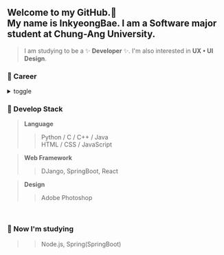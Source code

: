 ## Welcome to my GitHub.👋 <br/> My name is InkyeongBae. I am a Software major student at Chung-Ang University. 

>I am studying to be a ✨ __Developer__ ✨</span>. I'm also interested in __UX • UI Design__.


### :sparkling_heart: Career 
<details>
<summary> toggle </summary>

<!-- summary 아래 한칸 공백 두어야함 -->
|  <center> Type </center> |  <center> Date </center> |  <center> Contents </center> |  <center> Organization </center> |
|:--------:|:--------:|:--------:|:--------:|
|:mortar_board: <br/>**Graduate** | <center>2016. 03 ~ 2019. 02</center> |*POCHEOL HIGH 36* |POCHEOL HIGH School  |
|:mortar_board: <br/>**Graduate**| <center>2019. 03 ~ </center> |*Computer Science & Software* |Chung-Ang University  |
|:closed_book: <br/>**Certificate** | <center>  </center> | *GTQ 그래픽 기술 자격 2급* | 한국생산성본부 |
|:green_book: <br/>**Certificate** | <center>  </center> | *ITQ OA MASTER* | 한국생산성본부 |
|:blue_book: <br/>**Certificate** | <center>  </center> | *정보처리기능사* | 한국산업인력공단 |
|:notebook: <br/>**Certificate** | <center>  </center> | *TOPCIT - 수준3* | 정보통신기획평가원 |
|:orange_book: <br/>**Certificate** | <center> 2022.01.03 ~ 2022.01.09 </center> | *Google Cloud Big Data and Machine Learning Fundamentals* | Google Cloud coursera |
|:black_nib: <br/>**Study** | <center> 2019. 03 ~ 2019. 06</center> | *솦뿐솦뿐 - Basic computer programming* | Chung-Ang University ALCP |
|:black_nib: <br/>**Study** | <center> 2019. 09 ~ 2019. 12</center> | *알고리듬타 - Algorithm* | Chung-Ang University ALCP |
|:black_nib: <br/>**Study** | <center> 2020. 03 ~ 2020. 06</center> | *오리알쿼드라 - DB / SQL* | Chung-Ang University ALCP |
|:black_nib: <br/>**Study** | <center> 2021. 02</center> | *UX Study* | UNDERPASS 4th |
|:pencil2: <br/>**Research Activity** | <center> 2021. 01 ~ 2021. 02</center> | *Undergraduate Research Students* | Chung-Ang University. Computer Vision Machine Learning Lab |
|:blush: <br/>**Activity** | <center> 2020. 07</center> | *Aduino Educational Service Mentor* | Chung-Ang University. Software Volunteer Group |
|:blush: <br/>**Activity** | <center> 2020. 07 ~ 2020. 12</center> | *Web Development club <br/>단디알아방 서비스 팀장* | Club ) PIROGRAMMING 13th <br/> [Github Repository](https://github.com/pirogramming/DD_AraBang) <br/> 배포주소 : http://dandiarabang.com/ |
|:blush: <br/>**Activity** | <center> 2021. 02</center> | *Web Development club <br/>피로그래밍 공식 홈페이지 서비스 팀장* | Club ) PIROGRAMMING 14th Staff <br/> [Github Repository](https://github.com/pirogramming/Piro_HomePage) <br/> 배포주소 : [Click Site](https://pirogramming.com/) |
|:blush: <br/>**Activity** | <center> 2021. 02 ~ 2021. 06 </center> | *iOS Team_Digging. Server* | Club ) DDD 5th <br/> [Github Repository](https://github.com/InKyeongBae/digging-backend) |
|:blush: <br/>**Activity** | <center> 2021. 03 ~ 2021. 07 </center> | *Tutoring Help Desk Mentor* | Chung-Ang University. Da Vinci Software Education Institute |
|:blush: <br/>**Activity** | <center> 2021. 03 ~ 2021. 07 </center> | *Class assistant* | Chung-Ang University. Class '컴퓨팅적 사고와 문제해결' |
|:blush: <br/>**Activity** | <center> 2021. 11 ~ 2022. 06 </center> | *42Seoul Cadet* | InnovationAcademy '42Seoul' |
|:blush: <br/>**Activity** | <center> 2022. 03 ~ 2022. 07 </center> | *Tutoring Help Desk Mentor* | Chung-Ang University. Da Vinci Software Education Institute |
|:blush: <br/>**Activity** | <center> 2022. 03 ~ 2022. 07 </center> | *Class assistant* | Chung-Ang University. Class '컴퓨팅 사고와 인공지능 리터러시' |
|:blush: <br/>**Activity** | <center> 2022. 06 </center> | *SW 공동해커톤 <br/> BusinessZIP 서비스 팀장 및 Frontend* | SW중심대학 <br/> [Github Repository](https://github.com/BusinessZIP/businesszip-frontend) |
|:blush: <br/>**Activity** | <center> 2022. 09 ~ 2022. 12 </center> | *Major Tutoring Help Desk Mentor* | Chung-Ang University. Da Vinci Software Education Institute |
|:blush: <br/>**Activity** | <center> 2022. 09 ~ 2022. 12 </center> | *Class assistant* | Chung-Ang University. Class '컴퓨팅 사고와 인공지능 리터러시' |
|:trophy: <br/>**Award** | <center> 2020. 09.28 </center> | *SW•AI TECH FAIR - 창업아이디어 경진대회 우수상* | Chung-Ang University Davinch |
|:trophy: <br/>**Award** | <center> 2021. 02 </center> | *2020 - 동계방학 CLUG 해커톤 1등 (Team. 잔디의같이)* | CAU Linuxer & Unixer Group 'CLUG' <br/> [Github Repository](https://github.com/CLUG-kr/Backend_JANDI-s_VALUE) <br/> 배포주소 : https://www.jandevelop.com/ |
|:trophy: <br/>**Award** | <center> 2022. 09.29 </center> | *SW•AI TECH FAIR - 캡스톤디자인 경진대회 대상* | Chung-Ang University Davinch <br/> [Github Organization](https://github.com/triathlon-girls) |
|:trophy: <br/>**Award** | <center> 2022. 12.02 </center> | *2022 중앙대학교 공학학술제 - 행정부총장상* | Chung-Ang University of Engineering, ICT Engineering, Software <br/> [Github Organization](https://github.com/triathlon-girls) |
|:trophy: <br/>**Award** | <center> 2022. 12.08</center> | *2022 SW 인재페스티벌 우수작품 경진대회 - 대상 (과학기술정보통신부 장관상)* | 사단법인 SW중심 대학협의회 <br/> [Github Organization](https://github.com/triathlon-girls) |
</details>


### :blue_heart: Develop Stack
> __Language__ <br/>
>> Python / C / C++ / Java <br/>
>> HTML / CSS / JavaScript <br/>

> __Web Framework__ <br/>
>> DJango, SpringBoot, React <br/>

> __Design__ <br/>
>> Adobe Photoshop <br/>

<br/>

### :green_heart: Now I'm studying 
>> Node.js, Spring(SpringBoot) <br/>


